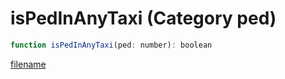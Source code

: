 # isPedInAnyTaxi (Category ped)

```js
function isPedInAnyTaxi(ped: number): boolean
```

[filename](isPedInAnyTaxi_m.md ':include')
